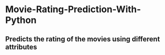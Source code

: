 # Movie-Rating-Prediction-With-Python

## Predicts the rating of the movies using different attributes
